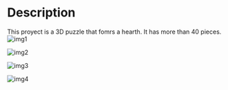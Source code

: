 # Description
This proyect is a 3D puzzle that fomrs a hearth. It has more than 40 pieces.
![img1](https://github.com/user-attachments/assets/5176c40f-4626-447a-b529-7b027bea1ebe)

![img2](https://github.com/user-attachments/assets/d4b59536-585a-484a-837d-c5a83e5cb48b)

![img3](https://github.com/user-attachments/assets/d50137c1-72ee-4f25-b729-638a2ea8190f)

![img4](https://github.com/user-attachments/assets/1a67db51-fd2d-49bf-8ed4-72f914ae6f23)
